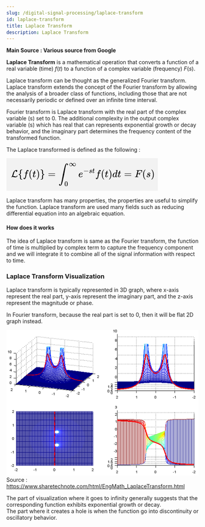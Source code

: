```yaml
---
slug: /digital-signal-processing/laplace-transform
id: laplace-transform
title: Laplace Transform
description: Laplace Transform
---
```


**Main Source : Various source from Google**

**Laplace Transform** is a mathematical operation that converts a function of a real variable (time) $f(t)$ to a function of a complex variable (frequency) $F(s)$.

Laplace transform can be thought as the generalized Fourier transform. Laplace transform extends the concept of the Fourier transform by allowing the analysis of a broader class of functions, including those that are not necessarily periodic or defined over an infinite time interval.

Fourier transform is Laplace transform with the real part of the complex variable (s) set to 0. The additional complexity in the output complex variable (s) which has real that can represents exponential growth or decay behavior, and the imaginary part determines the frequency content of the transformed function.

The Laplace transformed is defined as the following :

![Laplace transform formula with input signal of time and output a function of complex number](./laplace-transform-formula.png)

Laplace transform has many properties, the properties are useful to simplify the function. Laplace transform are used many fields such as reducing differential equation into an algebraic equation.

#### How does it works

The idea of Laplace transform is same as the Fourier transform, the function of time is multiplied by complex term to capture the frequency component and we will integrate it to combine all of the signal information with respect to time.

### Laplace Transform Visualization

Laplace transform is typically represented in 3D graph, where x-axis represent the real part, y-axis represent the imaginary part, and the z-axis represent the magnitude or phase.

In Fourier transform, because the real part is set to 0, then it will be flat 2D graph instead.

![Laplace transform visualization](./laplace-transform-visualization.png)  
Source : https://www.sharetechnote.com/html/EngMath_LaplaceTransform.html

The part of visualization where it goes to infinity generally suggests that the corresponding function exhibits exponential growth or decay.  
The part where it creates a hole is when the function go into discontinuity or oscillatory behavior.
